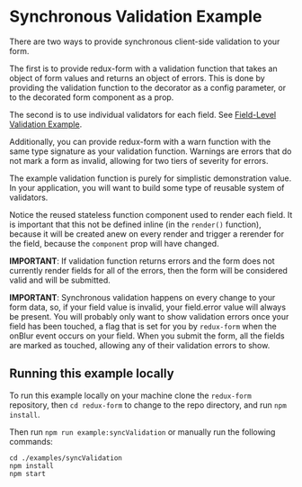 # Synchronous Validation Example

There are two ways to provide synchronous client-side validation to your form.

The first is to provide redux-form with a
validation function that takes an object of form values and returns an object of errors.
This is done by providing the validation function to the decorator as a config parameter, or
to the decorated form component as a prop.

The second is to use individual validators for each field. See
[Field-Level Validation Example](http://redux-form.com/7.0.0/examples/fieldLevelValidation/).

Additionally, you can provide redux-form with a warn function with the same type signature as
your validation function. Warnings are errors that do not mark a form as invalid, allowing for
two tiers of severity for errors.

The example validation function is purely for simplistic demonstration value. In your 
application, you will want to build some type of reusable system of validators.

Notice the reused stateless function component used to render each field. It is important that 
this not be defined inline (in the `render()` function), because it will be created anew on every
render and trigger a rerender for the field, because the `component` prop will have changed.

**IMPORTANT**: If validation function returns errors and the form does not currently render fields
for all of the errors, then the form will be considered valid and will be submitted.

**IMPORTANT**: Synchronous validation happens on every change to your form data, so, if your field 
value is invalid, your field.error value will always be present. You will probably only want to
show validation errors once your field has been touched, a flag that is set for you by `redux-form`
when the onBlur event occurs on your field. When you submit the form, all the fields are marked as
touched, allowing any of their validation errors to show.

## Running this example locally

To run this example locally on your machine clone the `redux-form` repository,
then `cd redux-form` to change to the repo directory, and run `npm install`.

Then run `npm run example:syncValidation` or manually run the
following commands:
```
cd ./examples/syncValidation
npm install
npm start
```


